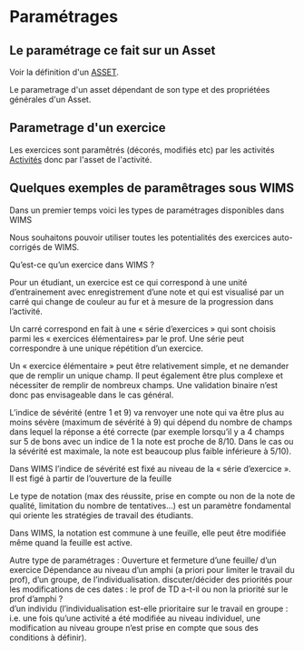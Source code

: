 # Paramétrages

## Le paramétrage ce fait sur un Asset

Voir la définition d'un [ASSET](asset.md).

Le parametrage d'un asset dépendant de son type et des propriétées générales d'un Asset.

## Parametrage d'un exercice 

Les exercices sont paramêtrés (décorés, modifiés etc) par les activités [Activités](activity.md) donc par l'asset de l'activité.


## Quelques exemples de paramêtrages sous WIMS 


Dans un premier temps voici les types de paramétrages disponibles dans WIMS

Nous souhaitons pouvoir utiliser toutes les potentialités des exercices auto-corrigés de WIMS. 

Qu’est-ce qu’un exercice dans WIMS ? 

Pour un étudiant, un exercice est ce qui correspond à une unité d’entrainement avec enregistrement d’une note et qui est visualisé par un carré qui change de couleur au fur et à mesure de la progression dans l’activité. 


Un carré correspond en fait à une « série d’exercices » qui sont choisis parmi les « exercices élémentaires» par le prof. Une série peut correspondre à une unique répétition d’un exercice. 

Un « exercice élémentaire » peut être relativement simple, et ne demander que de remplir un unique champ. Il peut également être plus complexe et nécessiter de remplir de nombreux champs. Une validation binaire n’est donc pas envisageable dans le cas général. 

L’indice de sévérité (entre 1 et 9) va renvoyer une note qui va être plus au moins sévère (maximum de sévérité à 9)  qui dépend du nombre de champs dans lequel la réponse a été correcte (par exemple lorsqu’il y a 4 champs sur 5 de bons avec un indice de 1 la note est proche de 8/10. Dans le cas ou la sévérité est maximale, la note est beaucoup plus faible inférieure à 5/10). 
      
Dans WIMS l’indice de sévérité est fixé au niveau de la « série d’exercice ». Il est figé à partir de l’ouverture de la feuille

Le type de notation (max des réussite, prise en compte ou non de la note de qualité, limitation du nombre de tentatives…) est un paramètre fondamental qui oriente les stratégies de travail des étudiants. 

Dans WIMS, la notation est commune à une feuille, elle peut être modifiée même quand la feuille est active.

Autre type de paramétrages : 
Ouverture et fermeture d’une feuille/ d’un exercice
Dépendance au niveau d’un amphi (a priori pour limiter  le travail du prof), d’un groupe, de l’individualisation. 
discuter/décider des priorités pour les modifications de ces dates : le prof de TD a-t-il ou non la priorité sur le prof d’amphi ?  
d’un individu (l’individualisation est-elle prioritaire sur le travail en groupe : i.e. une fois qu’une activité a été modifiée au niveau individuel, une modification au niveau groupe n’est prise en compte que sous des conditions à définir). 
